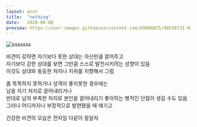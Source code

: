 ```yaml
---
layout: post
title:  "nothing"
date:   2020-08-08
preview: https://user-images.githubusercontent.com/69098825/98538731-93033380-22ce-11eb-8519-6ffcf5acbdd2.jpg
---
```


![sssssss](https://user-images.githubusercontent.com/69098825/98538731-93033380-22ce-11eb-8519-6ffcf5acbdd2.jpg)
  

비견이 강하면 자기보다 못한 상대는 자신만큼 끌어주고  
자기보다 강한 상대를 보면 그만큼 스스로 발전시키려는 성향이 있음  
이것도 상대와 동등한 처지나 지위를 지향해서 그럼  
  
좀 똑똑하지 못하거나 성격이 좋지못한 경우에는  
남을 자기 처지로 끌어내리거나  
반대로 남의 부족한 처지로 본인을 끌어내리기 좋아하는 병적인 단점이 생길 수도 있음 그러나 어디까지나 부정적으로 발현됐을 때 얘기고  
  
건강한 비견의 모습은 전자임 다같이 잘살자  
  
